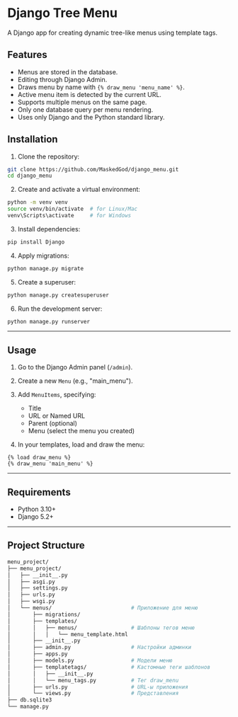 # Django Tree Menu

A Django app for creating dynamic tree-like menus using template tags.

## Features

- Menus are stored in the database.
- Editing through Django Admin.
- Draws menu by name with `{% draw_menu 'menu_name' %}`.
- Active menu item is detected by the current URL.
- Supports multiple menus on the same page.
- Only one database query per menu rendering.
- Uses only Django and the Python standard library.

## Installation

1. Clone the repository:

```bash
git clone https://github.com/MaskedGod/django_menu.git
cd django_menu
```

2. Create and activate a virtual environment:

```bash
python -m venv venv
source venv/bin/activate  # for Linux/Mac
venv\Scripts\activate     # for Windows
```

3. Install dependencies:

```bash
pip install Django
```

4. Apply migrations:

```bash
python manage.py migrate
```

5. Create a superuser:

```bash
python manage.py createsuperuser
```

6. Run the development server:

```bash
python manage.py runserver
```

---

## Usage

1. Go to the Django Admin panel (`/admin`).
2. Create a new `Menu` (e.g., "main_menu").
3. Add `MenuItems`, specifying:
   - Title
   - URL or Named URL
   - Parent (optional)
   - Menu (select the menu you created)

4. In your templates, load and draw the menu:

```django
{% load draw_menu %}
{% draw_menu 'main_menu' %}
```

---

## Requirements

- Python 3.10+
- Django 5.2+

---

## Project Structure

```sh
menu_project/
├── menu_project/
│   ├── __init__.py
│   ├── asgi.py
│   ├── settings.py
│   ├── urls.py
│   ├── wsgi.py
│   └── menus/                         # Приложение для меню
│       ├── migrations/
│       ├── templates/
│       │   ├── menus/                 # Шаблоны тегов меню
│       │   │   └── menu_template.html
│       ├── __init__.py
│       ├── admin.py                   # Настройки админки
│       ├── apps.py
│       ├── models.py                  # Модели меню
│       ├── templatetags/              # Кастомные теги шаблонов
│       │   ├── __init__.py
│       │   └── menu_tags.py           # Тег draw_menu
│       ├── urls.py                    # URL-ы приложения
│       └── views.py                   # Представления
├── db.sqlite3
└── manage.py
```
